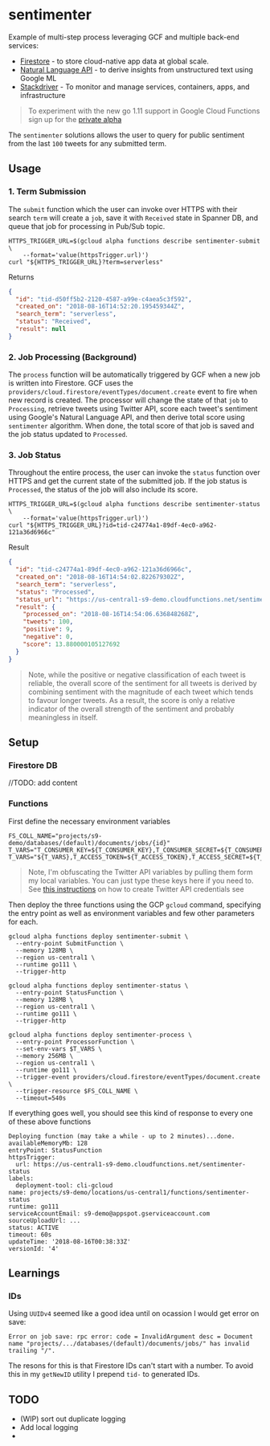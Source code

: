 # sentimenter

Example of multi-step process leveraging GCF and multiple back-end services:


* [Firestore](https://cloud.google.com/firestore/) - to store cloud-native app data at global scale.
* [Natural Language API](https://cloud.google.com/natural-language/) - to derive insights from unstructured text using Google ML
* [Stackdriver](https://cloud.google.com/stackdriver/) - To monitor and manage services, containers, apps, and infrastructure

> To experiment with the new go 1.11 support in Google Cloud Functions sign up for the [private alpha](https://goo.gl/forms/rwRxKsajWXmdwwPt1)

The `sentimenter` solutions allows the user to query for public sentiment from the last `100` tweets for any submitted term.

## Usage

### 1. Term Submission

The `submit` function which the user can invoke over HTTPS with their search `term` will create a `job`, save it with `Received` state in Spanner DB, and queue that job for processing in Pub/Sub topic.

```shell
HTTPS_TRIGGER_URL=$(gcloud alpha functions describe sentimenter-submit \
    --format='value(httpsTrigger.url)')
curl "${HTTPS_TRIGGER_URL}?term=serverless"
```

Returns

```json
{
  "id": "tid-d50ff5b2-2120-4587-a99e-c4aea5c3f592",
  "created_on": "2018-08-16T14:52:20.195459344Z",
  "search_term": "serverless",
  "status": "Received",
  "result": null
}
```

### 2. Job Processing (Background)

The `process` function will be automatically triggered by GCF when a new job is written into Firestore. GCF uses the `providers/cloud.firestore/eventTypes/document.create` event to fire when new record is created. The processor will change the state of that `job` to `Processing`, retrieve tweets using Twitter API, score each tweet's sentiment using Google's Natural Language API, and then derive total score using `sentimenter` algorithm. When done, the total score of that job is saved and the job status updated to `Processed`.

### 3. Job Status

Throughout the entire process, the user can invoke the `status` function over HTTPS and get the current state of the submitted job. If the job status is `Processed`, the status of the job will also include its score.

```shell
HTTPS_TRIGGER_URL=$(gcloud alpha functions describe sentimenter-status \
    --format='value(httpsTrigger.url)')
curl "${HTTPS_TRIGGER_URL}?id=tid-c24774a1-89df-4ec0-a962-121a36d6966c"
```

Result

```json
{
  "id": "tid-c24774a1-89df-4ec0-a962-121a36d6966c",
  "created_on": "2018-08-16T14:54:02.822679302Z",
  "search_term": "serverless",
  "status": "Processed",
  "status_url": "https://us-central1-s9-demo.cloudfunctions.net/sentimenter-status?id=6c211819-30ef-4bdb-a723-a5be4979c101",
  "result": {
    "processed_on": "2018-08-16T14:54:06.636848268Z",
    "tweets": 100,
    "positive": 9,
    "negative": 0,
    "score": 13.880000105127692
  }
}
```

> Note, while the positive or negative classification of each tweet is reliable, the overall score of the sentiment for all tweets is derived by combining sentiment with the magnitude of each tweet which tends to favour longer tweets. As a result, the score is only a relative indicator of the overall strength of the sentiment and probably meaningless in itself.


## Setup


### Firestore DB

//TODO: add content

### Functions

First define the necessary environment variables

```shell
FS_COLL_NAME="projects/s9-demo/databases/(default)/documents/jobs/{id}"
T_VARS="T_CONSUMER_KEY=${T_CONSUMER_KEY},T_CONSUMER_SECRET=${T_CONSUMER_SECRET}"
T_VARS="${T_VARS},T_ACCESS_TOKEN=${T_ACCESS_TOKEN},T_ACCESS_SECRET=${T_ACCESS_SECRET}"
```

> Note, I'm obfuscating the Twitter API variables by pulling them form my local variables.
> You can just type these keys here if you need to. See [this instructions](https://developer.twitter.com/en/docs/basics/authentication/guides/access-tokens.html)
> on how to create Twitter API credentials see

Then deploy the three functions using the GCP `gcloud` command, specifying the entry point as well as environment variables and few other parameters for each.


```shell
gcloud alpha functions deploy sentimenter-submit \
  --entry-point SubmitFunction \
  --memory 128MB \
  --region us-central1 \
  --runtime go111 \
  --trigger-http

gcloud alpha functions deploy sentimenter-status \
  --entry-point StatusFunction \
  --memory 128MB \
  --region us-central1 \
  --runtime go111 \
  --trigger-http

gcloud alpha functions deploy sentimenter-process \
  --entry-point ProcessorFunction \
  --set-env-vars $T_VARS \
  --memory 256MB \
  --region us-central1 \
  --runtime go111 \
  --trigger-event providers/cloud.firestore/eventTypes/document.create \
  --trigger-resource $FS_COLL_NAME \
  --timeout=540s
```

If everything goes well, you should see this kind of response to every one of these above functions

```shell
Deploying function (may take a while - up to 2 minutes)...done.
availableMemoryMb: 128
entryPoint: StatusFunction
httpsTrigger:
  url: https://us-central1-s9-demo.cloudfunctions.net/sentimenter-status
labels:
  deployment-tool: cli-gcloud
name: projects/s9-demo/locations/us-central1/functions/sentimenter-status
runtime: go111
serviceAccountEmail: s9-demo@appspot.gserviceaccount.com
sourceUploadUrl: ...
status: ACTIVE
timeout: 60s
updateTime: '2018-08-16T00:38:33Z'
versionId: '4'
```

## Learnings

### IDs

Using `UUIDv4` seemed like a good idea until on ocassion I would get error on save:

```shell
Error on job save: rpc error: code = InvalidArgument desc = Document name "projects/.../databases/(default)/documents/jobs/" has invalid trailing "/".
```

The resons for this is that Firestore IDs can't start with a number. To avoid this in my `getNewID` utility I prepend `tid-` to generated IDs.

## TODO

* (WIP) sort out duplicate logging
*  Add local logging
*